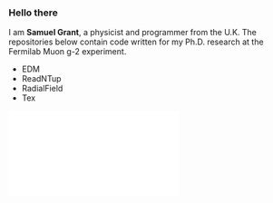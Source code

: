### Hello there 

I am **Samuel Grant**, a physicist and programmer from the U.K. The repositories below contain code written for my Ph.D. research at the Fermilab Muon g-2 experiment. 

- EDM
- ReadNTup
- RadialField
- Tex

![alt text](FoldedWiggle_70_Run-1a_250MeV_1000_2500_MeV_BQ.pdf "Wiggle") 

<!--
**sam-grant/sam-grant** is a ✨ _special_ ✨ repository because its `README.md` (this file) appears on your GitHub profile.

Here are some ideas to get you started:

- 🔭 I’m currently working on ...
- 🌱 I’m currently learning ...
- 👯 I’m looking to collaborate on ...
- 🤔 I’m looking for help with ...
- 💬 Ask me about ...
- 📫 How to reach me: ...
- 😄 Pronouns: ...
- ⚡ Fun fact: ...
-->

